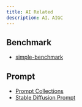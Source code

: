 ```yaml
---
title: AI Related
description: AI、AIGC
---
```


## Benchmark

- [simple-benchmark](/maps/_ai/benchmark/simple)

## Prompt

- [Prompt Collections](/maps/_ai/prompt/prompt)
- [Stable Diffusion Prompt](/maps/_image/stable-diffusion)
